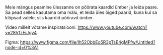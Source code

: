 Meie mängus peamine ülessanne on põõrata kaardid ümber ja leida paare. Sa pead selles kasutama oma mälu, et leida üles õiged paarid, kuna kui sa klõpsad valele, siis kaardid põõravd ümber.

Video millelt võtame inspiratsiooni: https://www.youtube.com/watch?v=28VfzEiJgy4

Figma: https://www.figma.com/file/Ih52ObbEo5R3pTsE4gMFfw/Untitled?node-id=0%3A1

